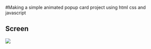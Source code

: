 
#Making a simple animated popup card project using html css and javascript 

## Screen
![](screen.gif)
